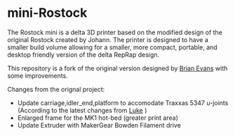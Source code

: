 mini-Rostock
============


The Rostock mini is a delta 3D printer based on the modified design of the original Rostock created by Johann.
The printer is designed to have a smaller build volume allowing for a smaller, more compact, portable, and desktop friendly version of the delta RepRap design.

This repository is a fork of the original version designed by [Brian Evans](http://www.thingiverse.com/bwevans) with some improvements.

Changes from the orignal project:

* Update carriage,idler_end,platform to accomodate Traxxas 5347 u-joints (According to the latest changes from [Luke](http://www.thingiverse.com/thing:51288) )
* Enlarged frame for the MK1 hot-bed (greater print area)
* Update Extruder with MakerGear Bowden Filament drive

